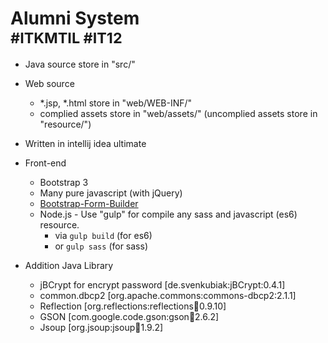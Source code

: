 # Alumni System <br><sub>#ITKMTIL #IT12</sub>

- Java source store in "src/"
- Web source
    - *.jsp, *.html store in "web/WEB-INF/"
    - complied assets store in "web/assets/" (uncomplied assets store in "resource/")

- Written in intellij idea ultimate

- Front-end
    - Bootstrap 3
    - Many pure javascript (with jQuery)
    - [Bootstrap-Form-Builder](https://github.com/chaniwat/Bootstrap-Form-Builder)
    - Node.js - Use "gulp" for compile any sass and javascript (es6) resource.
        - via `gulp build` (for es6)
        - or `gulp sass` (for sass)
- Addition Java Library
    - jBCrypt for encrypt password [de.svenkubiak:jBCrypt:0.4.1]
    - common.dbcp2 [org.apache.commons:commons-dbcp2:2.1.1]
    - Reflection [org.reflections:reflections:jar:0.9.10]
    - GSON [com.google.code.gson:gson:jar:2.6.2]
    - Jsoup [org.jsoup:jsoup:jar:1.9.2]

